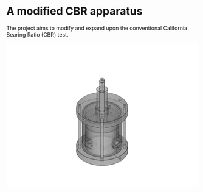 # A modified CBR apparatus
The project aims to modify and expand upon the conventional California Bearing Ratio (CBR) test. 

![Alt text](Apparatus.jpg "Apparatus.jpg")


